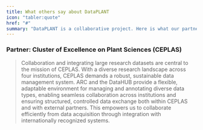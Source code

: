 ```yaml
---
title: What others say about DataPLANT
icon: "tabler:quote"
href: "#"
summary: "DataPLANT is a collaborative project. Here is what our partners say about us."
---
```


<h3>Partner: Cluster of Excellence on Plant Sciences (CEPLAS)</h1>

> Collaboration and integrating large research datasets are central to the mission of CEPLAS. With a diverse research landscape across four institutions, CEPLAS demands a robust, sustainable data management system. ARC and the DataHUB provide a flexible, adaptable environment for managing and annotating diverse data types, enabling seamless collaboration across institutions and ensuring structured, controlled data exchange both within CEPLAS and with external partners. This empowers us to collaborate efficiently from data acquisition through integration with internationally recognized systems.
